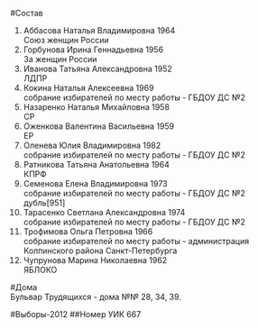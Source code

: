 #Состав
1. Аббасова Наталья Владимировна 1964   
    Союз женщин России
2. Горбунова Ирина Геннадьевна 1956   
    За женщин России
3. Иванова Татьяна Александровна 1952   
    ЛДПР
4. Кокина Наталья Алексеевна 1969   
    собрание избирателей по месту работы - ГБДОУ ДС №2
5. Назаренко Наталья Михайловна 1958   
    СР
6. Оженкова Валентина Васильевна 1959   
    ЕР
7. Оленева Юлия Владимировна 1982   
    собрание избирателей по месту работы - ГБДОУ ДС №2
8. Ратникова Татьяна Анатольевна 1964   
    КПРФ
9. Семенова Елена Владимировна 1973   
    собрание избирателей по месту работы - ГБДОУ ДС №2  
    дубль[951]  
10. Тарасенко Светлана Александровна 1974   
    собрание избирателей по месту работы - ГБДОУ ДС №2
11. Трофимова Ольга Петровна 1966   
    собрание избирателей по месту работы - администрация Колпинского района Санкт-Петербурга
12. Чупрунова Марина Николаевна 1962   
    ЯБЛОКО

#Дома  
Бульвар Трудящихся - дома №№ 28, 34, 39.

#Выборы-2012
##Номер УИК
667
